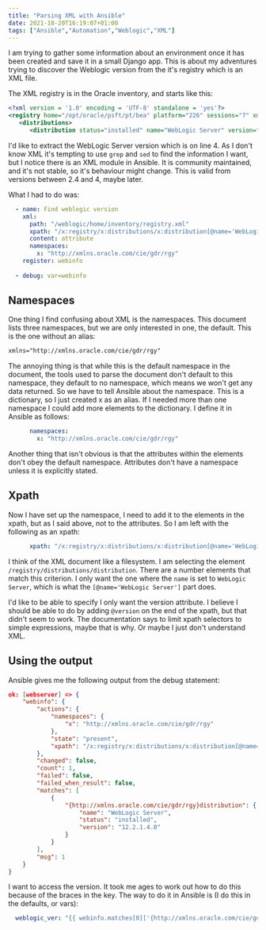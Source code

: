 ```yaml
---
title: "Parsing XML with Ansible"
date: 2021-10-20T16:19:07+01:00
tags: ["Ansible","Automation","Weblogic","XML"]
---
```


I am trying to gather some information about an environment once it has been created and save it in a small Django app. This is about my adventures trying to discover the Weblogic version from the it's registry which is an XML file.

The XML registry is in the Oracle inventory, and starts like this:

```xml
<?xml version = '1.0' encoding = 'UTF-8' standalone = 'yes'?>
<registry home="/opt/oracle/psft/pt/bea" platform="226" sessions="7" xmlns:ns2="http://xmlns.oracle.com/cie/gdr/dei" xmlns:ns3="http://xmlns.oracle.com/cie/gdr/nfo" xmlns="http://xmlns.oracle.com/cie/gdr/rgy">
   <distributions>
      <distribution status="installed" name="WebLogic Server" version="12.2.1.4.0">
```

I'd like to extract the WebLogic Server version which is on line 4. 
As I don't know XML it's tempting to use `grep` and `sed` to find the information I want, but I notice 
there is an XML module in Ansible. It is community maintained, and
it's not stable, so it's behaviour might change. This is valid from versions between 2.4 and 4,
maybe later.

What I had to do was:

```yaml
  - name: Find weblogic version
    xml:
      path: "/weblogic/home/inventory/registry.xml"
      xpath: "/x:registry/x:distributions/x:distribution[@name='WebLogic Server']"
      content: attribute
      namespaces:
        x: "http://xmlns.oracle.com/cie/gdr/rgy"
    register: webinfo
    
  - debug: var=webinfo
```

## Namespaces

One thing I find confusing about XML is the namespaces. This document lists three namespaces, but we are only 
interested in one, the default. This is the one without an alias:

```xml
xmlns="http://xmlns.oracle.com/cie/gdr/rgy"
```

The annoying thing is that while this is the default namespace in the document, the tools used to parse the
document don't default to this namespace, they default to no namespace, which means we won't get any data returned.
So we have to tell Ansible about the namespace. This is a dictionary, so I just created x as an alias. If I needed more
than one namespace I could add more elements to the dictionary. I define it in Ansible as follows:

```yaml
      namespaces:
        x: "http://xmlns.oracle.com/cie/gdr/rgy"
```

Another thing that isn't obvious is that the attributes within the elements don't obey the default namespace. 
Attributes don't have a namespace unless it is explicitly stated.

## Xpath

Now I have set up the namespace, I need to add it to the elements in the xpath, but as I said above, not to the attributes. So
I am left with the following as an xpath:

```yaml
      xpath: "/x:registry/x:distributions/x:distribution[@name='WebLogic Server']"
```

I think of the XML document like a filesystem. I am selecting the element `/registry/distributions/distribution`.
There are a number elements that match this criterion. I only want the one where the `name` is set to `WebLogic Server`, which
is what the ```[@name='WebLogic Server']``` part does.

I'd like to be able to specify I only want the version attribute. I believe I should be able to do by 
adding ```@version``` on the end of the xpath, but that didn't seem to work. The documentation says 
to limit xpath selectors to simple expressions, maybe that is why. Or maybe I just don't understand XML.


## Using the output

Ansible gives me the following output from the debug statement:

```json
ok: [webserver] => {
    "webinfo": {
        "actions": {
            "namespaces": {
                "x": "http://xmlns.oracle.com/cie/gdr/rgy"
            },
            "state": "present",
            "xpath": "/x:registry/x:distributions/x:distribution[@name='WebLogic Server']"
        },
        "changed": false,
        "count": 1,
        "failed": false,
        "failed_when_result": false,
        "matches": [
            {
                "{http://xmlns.oracle.com/cie/gdr/rgy}distribution": {
                    "name": "WebLogic Server",
                    "status": "installed",
                    "version": "12.2.1.4.0"
                }
            }
        ],
        "msg": 1
    }
}
```

I want to access the version. It took me ages to work out how to do this because of the braces in the
key. The way to do it in Ansible is (I do this in the defaults, or vars):

```yaml
  weblogic_ver: "{{ webinfo.matches[0]['{http://xmlns.oracle.com/cie/gdr/rgy}distribution'].version }}"
```